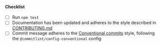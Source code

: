 <!--
Thank you for your pull request. Please provide a description above and review
the requirements below.

Bug fixes and new features should include tests.

Contributors guide: https://github.com/Fdawgs/sft-logos/blob/main/CONTRIBUTING.md

-->

#### Checklist

-   [ ] Run `npm test`
-   [ ] Documentation has been updated and adheres to the style described in [CONTRIBUTING.md](https://github.com/Fdawgs/sft-logos/blob/main/CONTRIBUTING.md#documentation-style)
-   [ ] Commit message adheres to the [Conventional commits](https://conventionalcommits.org/en/v1.0.0/) style, following the `@commitlint/config-conventional` config
